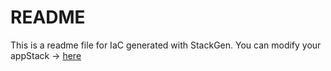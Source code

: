 # README
This is a readme file for IaC generated with StackGen.
You can modify your appStack -> [here](http://main.dev.stackgen.com/appstacks/a1559487-7aa4-4cc3-a389-3d7b979f23b9)
